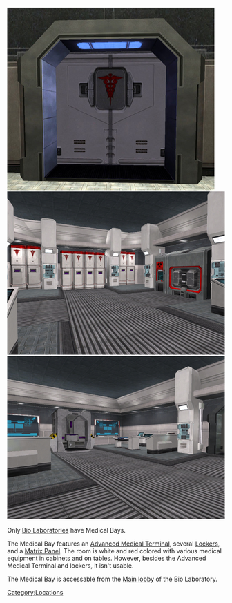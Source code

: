 ![](images/MedBay.jpg "fig:MedBay.jpg") ![](images/MedBay3.jpg "fig:MedBay3.jpg")
![](images/MedBay2.jpg "fig:MedBay2.jpg")

Only [Bio Laboratories](Bio_Laboratory.md) have Medical Bays.

The Medical Bay features an [Advanced Medical
Terminal](../items/Advanced_Medical_Terminal.md), several
[Lockers](../items/Lockers.md), and a [Matrix
Panel](../items/Matrix_Panel.md). The room is white and red colored with
various medical equipment in cabinets and on tables. However, besides
the Advanced Medical Terminal and lockers, it isn't usable.

The Medical Bay is accessable from the [Main
lobby](Main_lobby.md) of the Bio Laboratory.

[Category:Locations](Category:Locations.md)
